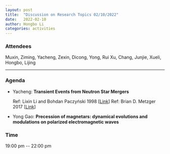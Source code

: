 ```yaml
---
layout: post
title:  "Discussion on Research Topics 02/10/2022"
date:   2022-02-10
author: Hongbo Li
categories: activities
---
```



### Attendees

Muxin, Ziming, Yacheng, Zexin, Dicong, Yong, Rui Xu, Chang, Junjie, Xueli, Hongbo, Lijing

---

### Agenda

- Yacheng: **Transient Events from Neutron Star Mergers**

  Ref: Lixin Li and Bohdan Paczyński 1998 [[Link](https://iopscience.iop.org/article/10.1086/311680)]
  Ref: Brian D. Metzger 2017 [[Link](https://link.springer.com/article/10.1007%2Fs41114-017-0006-z)]


- Yong Gao: **Precession of magnetars: dynamical evolutions and modulations on polarized electromagnetic waves**

 
             

### Time

19:00 pm -- 22:00 pm
